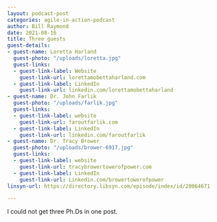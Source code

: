 ```yaml
---
layout: podcast-post
categories: agile-in-action-podcast
author: Bill Raymond
date: 2021-08-16
title: Three guests
guest-details:
- guest-name: Loretta Harland
  guest-photo: "/uploads/loretta.jpg"
  guest-links:
  - guest-link-label: Website
    guest-link-url: lorettamobettaharland.com
  - guest-link-label: LinkedIn
    guest-link-url: linkedin.com/lorettamobettaharland
- guest-name: Dr. John Farlik
  guest-photo: "/uploads/farlik.jpg"
  guest-links:
  - guest-link-label: website
    guest-link-url: faroutfarlik.com
  - guest-link-label: LinkedIn
    guest-link-url: linkedin.com/faroutfarlik
- guest-name: Dr. Tracy Brower
  guest-photo: "/uploads/brower-6917.jpg"
  guest-links:
  - guest-link-label: website
    guest-link-url: tracybrowertowerofpower.com
  - guest-link-label: LinkedIn
    guest-link-url: Linkedin.com/browertowerofpower
linsyn-url: https://directory.libsyn.com/episode/index/id/20064671

---
```

I could not get three Ph.Ds in one post. 